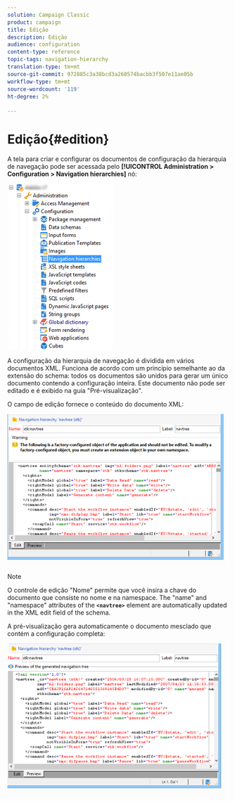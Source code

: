 ```yaml
---
solution: Campaign Classic
product: campaign
title: Edição
description: Edição
audience: configuration
content-type: reference
topic-tags: navigation-hierarchy
translation-type: tm+mt
source-git-commit: 972885c3a38bcd3a260574bacbb3f507e11ae05b
workflow-type: tm+mt
source-wordcount: '119'
ht-degree: 2%

---
```



# Edição{#edition}

A tela para criar e configurar os documentos de configuração da hierarquia de navegação pode ser acessada pelo **[!UICONTROL Administration > Configuration > Navigation hierarchies]** nó:

![](assets/d_ncs_integration_navigation_arbo.png)

A configuração da hierarquia de navegação é dividida em vários documentos XML. Funciona de acordo com um princípio semelhante ao da extensão do schema: todos os documentos são unidos para gerar um único documento contendo a configuração inteira. Este documento não pode ser editado e é exibido na guia &quot;Pré-visualização&quot;.

O campo de edição fornece o conteúdo do documento XML:

![](assets/d_ncs_integration_navigation_edit.png)

>[!NOTE]
>
>O controle de edição &quot;Nome&quot; permite que você insira a chave do documento que consiste no nome e na namespace. The &quot;name&quot; and &quot;namespace&quot; attributes of the **`<navtree>`** element are automatically updated in the XML edit field of the schema.

A pré-visualização gera automaticamente o documento mesclado que contém a configuração completa:

![](assets/d_ncs_integration_navigation_preview.png)

